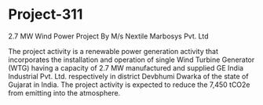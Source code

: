 # Project-311
2.7 MW Wind Power Project By M/s Nextile Marbosys Pvt. Ltd

The project activity is a renewable power generation activity that incorporates the installation and operation of single Wind Turbine Generator (WTG) having a capacity of 2.7 MW manufactured and supplied GE India Industrial Pvt. Ltd. respectively in district Devbhumi Dwarka of the state of Gujarat in India. The project activity is expected to reduce the 7,450 tCO2e from emitting into the atmosphere.
